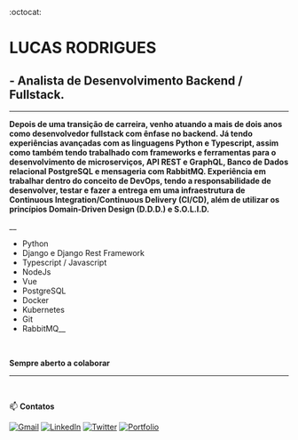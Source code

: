 :octocat: 

# LUCAS RODRIGUES
## - Analista de Desenvolvimento Backend / Fullstack.

__________________________________________________________________________________________

__Depois de uma transição de carreira, venho atuando a mais de dois anos como desenvolvedor fullstack com ênfase no backend. Já tendo experiências avançadas com as linguagens Python e Typescript, assim como também tendo trabalhado com frameworks e ferramentas para o desenvolvimento de microserviços, API REST e GraphQL, Banco de Dados relacional PostgreSQL e mensageria com RabbitMQ. Experiência em trabalhar dentro do conceito de DevOps, tendo a responsabilidade de desenvolver, testar e fazer a entrega em uma infraestrutura de Continuous Integration/Continuous Delivery (CI/CD), além de utilizar os princípios Domain-Driven Design (D.D.D.) e S.O.L.I.D.__


__
- Python
- Django e Django Rest Framework
- Typescript / Javascript
- NodeJs
- Vue
- PostgreSQL
- Docker
- Kubernetes
- Git
- RabbitMQ__

<br />

__Sempre aberto a colaborar__




__________________________________________________________________________________________

<br />

:mailbox: 
__Contatos__

[![Gmail](https://img.shields.io/badge/Gmail-D14836?style=for-the-badge&logo=gmail&logoColor=white)](mailto:lucas.movimento@gmail.com)
[![LinkedIn](https://img.shields.io/badge/LinkedIn-0077B5?style=for-the-badge&logo=linkedin&logoColor=white)](https://www.linkedin.com/in/lucas-rodrigues-de-castro/)
[![Twitter](https://img.shields.io/badge/Twitter-1DA1F2?style=for-the-badge&logo=twitter&logoColor=white)](https://twitter.com/lucasrdecastro)
[![Portfolio](https://img.shields.io/badge/Portfolio-4B546C?style=for-the-badge&logoColor=white)](https://lucas-rodrigues0.github.io/portfolio/)



